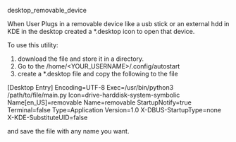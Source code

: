 desktop_removable_device

When User Plugs in a removable device like a usb stick or an external hdd in KDE in the desktop created a *.desktop icon to open that device.

To use this utility:
1) download the file and store it in a directory.
2) Go to the /home/<YOUR_USERNAME>/.config/autostart
3) create a *.desktop file and copy the following to the file

[Desktop Entry]
Encoding=UTF-8
Exec=/usr/bin/python3 /path/to/file/main.py
Icon=drive-harddisk-system-symbolic
Name[en_US]=removable
Name=removable
StartupNotify=true
Terminal=false
Type=Application
Version=1.0
X-DBUS-StartupType=none
X-KDE-SubstituteUID=false

and save the file with any name you want.
